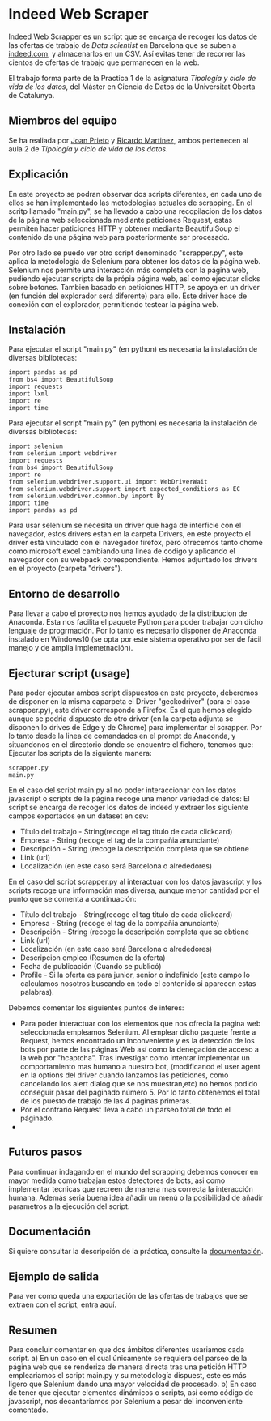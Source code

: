 # Indeed Web Scraper
Indeed Web Scrapper es un script que se encarga de recoger los datos de las ofertas de trabajo de _Data scientist_ en Barcelona que se suben a [indeed.com](https://es.indeed.com), y almacenarlos en un CSV. Así evitas tener de recorrer las cientos de ofertas de trabajo que permanecen en la web.

El trabajo forma parte de la Practica 1 de la asignatura _Tipología y ciclo de vida de los datos_, del Máster en Ciencia de Datos de la Universitat Oberta de Catalunya.

## Miembros del equipo

Se ha realiada por [Joan Prieto](https://github.com/joanPri) y [Ricardo Martinez](https://github.com/joanPri), ambos pertenecen al aula 2 de _Tipología y ciclo de vida de los datos_.


## Explicación
En este proyecto se podran observar dos scripts diferentes, en cada uno de ellos se han implementado las metodologias actuales de scrapping. En el scritp llamado "main.py", se ha llevado a cabo una recopilacion de los datos de la página web seleccionada mediante peticiones Request, estas permiten hacer paticiones HTTP y obtener mediante BeautifulSoup el contenido de una página web para posteriormente ser procesado.

Por otro lado se puedo ver otro script denominado "scrapper.py", este aplica la metodologia de Selenium para obtener los datos de la página web. Selenium nos permite una interacción más completa con la página web, pudiendo ejecutar scripts de la própia página web, así como ejecutar clicks sobre botones. Tambien basado en peticiones HTTP, se apoya en un driver (en función del explorador será diferente) para ello. Este driver hace de conexión con el explorador, permitiendo testear la página web.

## Instalación

Para ejecutar el script "main.py" (en python) es necesaria la instalación de diversas bibliotecas:

```
import pandas as pd
from bs4 import BeautifulSoup
import requests
import lxml
import re
import time

```

Para ejecutar el script "main.py" (en python) es necesaria la instalación de diversas bibliotecas:

```
import selenium
from selenium import webdriver
import requests
from bs4 import BeautifulSoup
import re
from selenium.webdriver.support.ui import WebDriverWait
from selenium.webdriver.support import expected_conditions as EC
from selenium.webdriver.common.by import By
import time
import pandas as pd
```

Para usar selenium se necesita un driver que haga de interficie con el navegador, estos drivers estan en la carpeta Drivers, en este proyecto el driver està vinculado con el navegador firefox, pero ofrecemos tanto chome como microsoft excel cambiando una linea de codigo y aplicando el navegador con su webpack correspondiente.
Hemos adjuntado los drivers en el proyecto (carpeta "drivers").

## Entorno de desarrollo
Para llevar a cabo el proyecto nos hemos ayudado de la distribucion de Anaconda. Esta nos facilita el paquete Python para poder trabajar con dicho lenguaje de progrmación.
Por lo tanto es necesario disponer de Anaconda instalado en Windows10 (se opta por este sistema operativo por ser de fácil manejo y de amplia implemetnación).

## Ejecturar script (usage)
Para poder ejecutar ambos script dispuestos en este proyecto, deberemos de disponer en la misma caparpeta el Driver "geckodriver" (para el caso scrapper.py), este driver corresponde a Firefox. Es el que hemos elegido aunque se podria dispuesto de otro driver (en la carpeta adjunta se disponen lo drives de Edge y de Chrome) para implementar el scrapper. 
Por lo tanto desde la linea de comandados en el prompt de Anaconda, y situandonos en el directorio donde se encuentre el fichero, tenemos que:
Ejecutar los scripts de la siguiente manera:
```
scrapper.py
main.py
```
En el caso del script main.py al no poder interaccionar con los datos javascript o scripts de la página recoge una menor variedad de datos:
El script se encarga de recoger los datos de indeed y extraer los siguiente campos exportados en un dataset en csv:
- Título del trabajo - String(recoge el tag titulo de cada clickcard)
- Empresa - String (recoge el tag de la compañia anunciante)
- Descripción - String (recoge la descripción completa que se obtiene 
- Link (url)
- Localización (en este caso será Barcelona o alrededores)


En el caso del script scrapper.py al interactuar con los datos javascript y los scripts recoge una información mas diversa, aunque menor cantidad por el punto que se comenta a continuación:
- Título del trabajo - String(recoge el tag titulo de cada clickcard)
- Empresa - String (recoge el tag de la compañia anunciante)
- Descripción - String (recoge la descripción completa que se obtiene 
- Link (url)
- Localización (en este caso será Barcelona o alrededores)
- Descripcion empleo (Resumen de la oferta)
- Fecha de publicación (Cuando se publicó)
- Profile - Si la oferta es para junior, senior o indefinido (este campo lo calculamos nosotros buscando en todo el contenido si aparecen estas palabras).

Debemos comentar los siguientes puntos de interes:
- Para poder interactuar con los elementos que nos ofrecia la pagina web seleccionada empleamos Selenium.
Al emplear dicho paquete frente a Request, hemos encontrado un inconveniente y es la detección de los bots por parte de las páginas Web así como la denegación de acceso a la web por "hcaptcha". Tras investigar como intentar implementar un comportamiento mas humano a nuestro bot, (modificanod el user agent en la options del driver cuando lanzamos las peticiones, como cancelando los alert dialog que se nos muestran,etc) no hemos podido conseguir pasar del paginado número 5.
Por lo tanto obtenemos el total de los puesto de trabajo de las 4 paginas primeras.
- Por el contrario Request lleva a cabo un parseo total de todo el páginado.
- 
## Futuros pasos
Para continuar indagando en el mundo del scrapping debemos conocer en mayor medida como trabajan estos detectores de bots, asi como implementar tecnicas que recreen de manera mas correcta la interacción humana. Además seria buena idea añadir un menú o la posibilidad de añadir parametros a la ejecución del script. 

## Documentación
Si quiere consultar la descripción de la práctica, consulte la [documentación](https://github.com/joanPri/indeed-web-scrapper/tree/main/doc).

## Ejemplo de salida
Para ver como queda una exportación de las ofertas de trabajos que se extraen con el script, entra [aquí](https://github.com/joanPri/indeed-web-scrapper/blob/main/indeedScrap_selenium.csv).

## Resumen
Para concluir comentar en que dos ámbitos diferentes usariamos cada script.
a) En un caso en el cual únicamente se requiera del parseo de la página web que se renderiza de manera directa tras una petición HTTP empleariamos el script main.py y su metodología dispuest, este es más ligero que Selenium dando una mayor velocidad de procesado.
b) En caso de tener que ejecutar elementos dinámicos o scripts, así como código de javascript, nos decantariamos por Selenium a pesar del inconveniente comentado.

